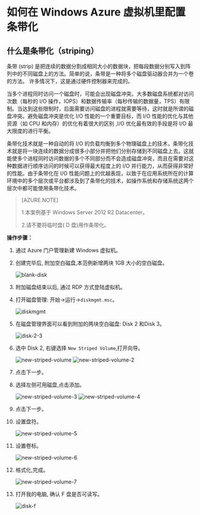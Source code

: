 <properties
                pageTitle="如何在 Windows Azure 虚拟机里配置条带化"
                description="在 Windows Server 2012 R2 Datacenter 中配置条带化"
                services="virtual-machines"
                documentationCenter=""
                authors=""
                manager=""
                editor=""
                tags="虚拟机,Windows Server 2012 R2 Datacenter,条带化,striping"/>

<tags
                ms.service="virtual-machines-aog"
                ms.date="12/15/2016"
                wacn.date="12/15/2016"/>

# 如何在 Windows Azure 虚拟机里配置条带化

## 什么是条带化（striping）

条带 (strip) 是把连续的数据分割成相同大小的数据块，把每段数据分别写入到阵列中的不同磁盘上的方法。简单的说，条带是一种将多个磁盘驱动器合并为一个卷的方法。 许多情况下，这是通过硬件控制器来完成的。

当多个进程同时访问一个磁盘时，可能会出现磁盘冲突。大多数磁盘系统都对访问次数（每秒的 I/O 操作，IOPS）和数据传输率（每秒传输的数据量，TPS）有限制。当达到这些限制时，后面需要访问磁盘的进程就需要等待，这时就是所谓的磁盘冲突。避免磁盘冲突是优化 I/O 性能的一个重要目标，而 I/O 性能的优化与其他资源（如 CPU 和内存）的优化有着很大的区别 ,I/O 优化最有效的手段是将 I/O 最大限度的进行平衡。  

条带化技术就是一种自动的将 I/O 的负载均衡到多个物理磁盘上的技术，条带化技术就是将一块连续的数据分成很多小部分并把他们分别存储到不同磁盘上去。这就能使多个进程同时访问数据的多个不同部分而不会造成磁盘冲突，而且在需要对这种数据进行顺序访问的时候可以获得最大程度上的 I/O 并行能力，从而获得非常好的性能。由于条带化在 I/O 性能问题上的优越表现，以致于在应用系统所在的计算环境中的多个层次或平台都涉及到了条带化的技术，如操作系统和存储系统这两个层次中都可能使用条带化技术。

>[AZURE.NOTE]<p>1.本案例基于 Windows Server 2012 R2 Datacenter。<p>2.请不要将临时盘( D 盘)用作条带化。  

**操作步骤：**  

1. 通过 Azure 门户管理新建 Windows 虚拟机。
2. 创建完毕后, 附加空白磁盘,本范例新增两块 1GB 大小的空白磁盘。 

    ![blank-disk](./media/aog-virtual-machines-howto-disk-striping/blank-disk.png)

3. 附加磁盘结束以后, 通过 RDP 方式登陆虚拟机。
4. 打开磁盘管理: 开始->运行->`diskmgmt.msc`。  

    ![diskmgmt](./media/aog-virtual-machines-howto-disk-striping/diskmgmt.png)  

5. 在磁盘管理界面可以看到附加的两块空白磁盘: Disk 2 和Disk 3。

    ![disk-2-3](./media/aog-virtual-machines-howto-disk-striping/disk-2-3.png)

6. 选中 Disk 2, 右键选择 `New Striped Volume`,打开向导。

    ![new-striped-volume](./media/aog-virtual-machines-howto-disk-striping/new-striped-volume.png)
    ![new-striped-volume-2](./media/aog-virtual-machines-howto-disk-striping/new-striped-volume-2.png)

7. 点击下一步。
8. 选择左侧可用磁盘,点击添加。

    ![new-striped-volume-3](./media/aog-virtual-machines-howto-disk-striping/new-striped-volume-3.png)
    ![new-striped-volume-4](./media/aog-virtual-machines-howto-disk-striping/new-striped-volume-4.png)

9. 点击下一步。
10. 设置盘符。

    ![new-striped-volume-5](./media/aog-virtual-machines-howto-disk-striping/new-striped-volume-5.png)

11. 设置卷标。

    ![new-striped-volume-6](./media/aog-virtual-machines-howto-disk-striping/new-striped-volume-6.png)

12. 格式化,完成。

    ![new-striped-volume-7](./media/aog-virtual-machines-howto-disk-striping/new-striped-volume-7.png)

13. 打开我的电脑, 确认 F 盘是否可读写。

    ![disk-f](./media/aog-virtual-machines-howto-disk-striping/disk-f.png)


